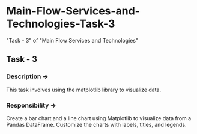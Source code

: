 # Main-Flow-Services-and-Technologies-Task-3
"Task - 3" of "Main Flow Services and Technologies"

## Task - 3
### Description ->
This task involves using the matplotlib library to visualize data.

### Responsibility ->
Create a bar chart and a line chart using Matplotlib to visualize data from a Pandas DataFrame.
Customize the charts with labels, titles, and legends.
